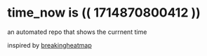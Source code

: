 # time_now is (( 1714870800412 ))

an automated repo that shows the currnent time

inspired by [breakingheatmap](https://github.com/breakingheatmap/breakingheatmap)